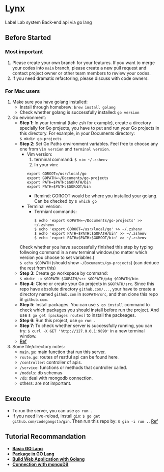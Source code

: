 # Lynx
Label Lab system Back-end api via go lang

## Before Started
### Most important
1. Please create your own branch for your features. If you want to merge your codes into `main` branch, please create a new pull request and contact project owner or other team members to review your codes.
2. If you need dramatic refactoring, please discuss with code owners.
### For Mac users
1. Make sure you have golang installed:
      * Install through homebrew: `brew install golang`
      * Check whether golang is successfully installed: `go version`
2. Go environment:
      * <b>Step 1</b>: In your terminal (take zsh for example), create a directory specially for Go projects, you have to put and run your Go projects in this directory. For example, in your Documents directory: <br>
      `$ mkdir go-projects`
      * <b>Step 2</b>: Set Go Paths environment variables. Feel free to choose any one from `Vim version` and `terminal version`.<br>
        * Vim version:<br>
            1. terminal command: ```$ vim ~/.zshenv```<br>
            2. In your vim: <br>
            ```
            export GOROOT=/usr/local/go
            export GOPATH=~/Documents/go-projects
            export PATH=$PATH:$GOPATH/bin
            export PATH=$PATH:$GOROOT/bin
            ```
            * Remind: GOROOT would be where you installed your golang. Can be checked by `$ which go`<br>
        * Terminal version:
            * Termianl commands:
              ```
              $ echo 'export GOPATH=~/Documents/go-projects' >> ~/.zshenv
              $ echo 'export GOROOT=/usr/local/go' >> ~/.zshenv
              $ echo 'export PATH=$PATH:$GOPATH/bin' >> ~/.zshenv
              $ echo 'export PATH=$PATH:$GOROOT/bin' >> ~/.zshenv
              ```
        Check whether you have successfully finished this step by typing follwoing command in a new terminal window.(no matter which version you choose to set variables.)<br>
        `$ echo $GOPATH` (should show `~/Documents/go-projects`) (can deduce the rest from this)
      * <b>Step 3</b>: Create go workspace by command:<br>
      `$ mkdir -p $GOPATH $GOPATH/src $GOPATH/pkg $GOPATH/bin`
      * <b>Step 4</b>: Clone or create your Go projects in `$GOPATH/src`. Since this repo have absolute directory `github.com/...`, your have to create a directory named `github.com` in `$GOPATH/src`, and then clone this repo in `github.com`.
      * <b>Step 5</b>: Install packages. You can use `$ go install` command to check which packages you should install before run the project. And use `$ go get [packages routes]` to install the packeages.
      * <b>Step 6</b>: Run this project, use `go run .`
      * <b>Step 7</b>: To check whether server is successfully running, you can try: `$ curl -X GET 'http://127.0.0.1:9090'` in a new terminal window.
      * [Ref](https://sourabhbajaj.com/mac-setup/Go/README.html)
4. Some file/directory notes:
      * `main.go`: main function that run this server.
      * `route.go`: routes of restful api can be found here.
      * `/controller`: controller of apis.
      * `/service`: functions or methods that controller called.
      * `/models`: db schemas
      * `/db`: deal with mongodb connection.
      * others: are not important.

## Execute

* To run the server, you can use
```go run .```
* If you need live-reload, install `gin`: `$ go get github.com/codegangsta/gin`. Then run this repo by: `$ gin -i run .`. [Ref](https://github.com/codegangsta/gin)

## Tutorial Recommandation

* [**Basic GO Lang**](https://michaelchen.tech/golang-programming/write-first-program/)
* [**Package in GO Lang**](https://calvertyang.github.io/2019/11/12/a-beginners-guide-to-packages-in-golang/)
* [**Build Web Application with Golang**](https://willh.gitbook.io/build-web-application-with-golang-zhtw/)
* [**Connection with mongoDB**](https://zhuanlan.zhihu.com/p/144308830)
